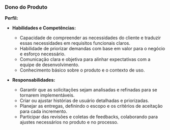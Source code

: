 ### Dono do Produto
  
**Perfil:**  
  
- **Habilidades e Competências:**  
  - Capacidade de compreender as necessidades do cliente e traduzir essas necessidades em requisitos funcionais claros.  
  - Habilidade de priorizar demandas com base em valor para o negócio e esforço necessário.  
  - Comunicação clara e objetiva para alinhar expectativas com a equipe de desenvolvimento.  
  - Conhecimento básico sobre o produto e o contexto de uso.
      
- **Responsabilidades:**  
  - Garantir que as solicitações sejam analisadas e refinadas para se tornarem implementáveis.  
  - Criar ou ajustar histórias de usuário detalhadas e priorizadas.  
  - Planejar as entregas, definindo o escopo e os critérios de aceitação para cada incremento.  
  - Participar das revisões e coletas de feedbacks, colaborando para ajustes necessários no produto e no processo.
